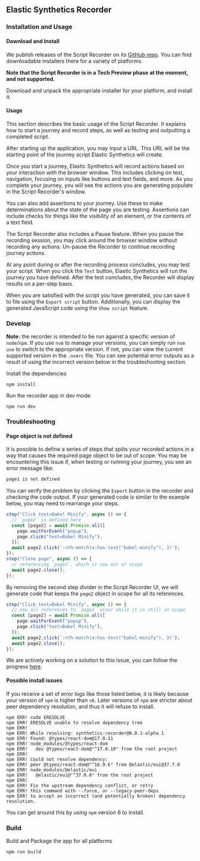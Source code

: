 ## Elastic Synthetics Recorder

### Installation and Usage

#### Download and Install

We publish releases of the Script Recorder on its [GitHub repo](https://github.com/elastic/synthetics-recorder/releases).
You can find downloadable installers there for a variety of platforms.

**Note that the Script Recorder is in a Tech Preview phase at the moment, and not supported.**

Download and unpack the appropriate installer for your platform, and install it.

#### Usage

This section describes the basic usage of the Script Recorder.
It explains how to start a journey and record steps, as well as testing and outputting a completed script.

After starting up the application, you may input a URL.
This URL will be the starting point of the journey script Elastic Synthetics will create.

Once you start a journey, Elastic Synthetics will record actions based on your interaction with the browser window.
This includes clicking on text, navigation, focusing on inputs like buttons and text fields, and more.
As you complete your journey, you will see the actions you are generating populate in the Script Recorder's window.

You can also add assertions to your journey.
Use these to make determinations about the state of the page you are testing.
Assertions can include checks for things like the visibility of an element, or the contents of a text field.

The Script Recorder also includes a Pause feature.
When you pause the recording session, you may click around the browser window without recording any actions.
Un-pause the Recorder to continue recording journey actions.

At any point during or after the recording process concludes, you may test your script.
When you click the `Test` button, Elastic Synthetics will run the journey you have defined.
After the test concludes, the Recorder will display results on a per-step basis.

When you are satisfied with the script you have generated, you can save it to file using the `Export script` button.
Additionally, you can display the generated JavaScript code using the `Show script` feature.

### Develop

**Note:** the recorder is intended to be run against a specific version of `node`/`npm`.
If you use `nvm` to manage your versions, you can simply run `nvm use` to switch to the
appropriate version. If not, you can view the current supported version in the `.nvmrc` file.
You can see potential error outputs as a result of using the incorrect version below in the troubleshooting section.

Install the dependencies

```
npm install
```

Run the recorder app in dev mode.

```
npm run dev
```

### Troubleshooting

#### Page object is not defined

It is possible to define a series of steps that splits your recorded actions in a way that causes the required
page object to be out of scope. You may be encountering this issue if, when testing or running your journey, you
see an error message like:

```javascript
page1 is not defined
```

You can verify the problem by clicking the `Export` button in the recorder and checking the code output. If your generated
code is similar to the example below, you may need to rearrange your steps.

```javascript
step("Click text=Babel Minify", async () => {
  // `page2` is defined here
  const [page2] = await Promise.all([
    page.waitForEvent("popup"),
    page.click("text=Babel Minify"),
  ]);
  await page2.click(':nth-match(a:has-text("babel-minify"), 3)');
});
step("Close page", async () => {
  // referencing `page2`, which is now out of scope
  await page2.close();
});
```

By removing the second step divider in the Script Recorder UI, we will generate code that keeps the `page2` object
in scope for all its references.

```javascript
step("Click text=Babel Minify", async () => {
  // now all references to `page2` occur while it is still in scope
  const [page2] = await Promise.all([
    page.waitForEvent("popup"),
    page.click("text=Babel Minify"),
  ]);
  await page2.click(':nth-match(a:has-text("babel-minify"), 3)');
  await page2.close();
});
```

We are actively working on a solution to this issue, you can follow the progress [here](https://github.com/elastic/synthetics-recorder/issues/195).

#### Possible install issues

If you receive a set of error logs like those listed below, it is likely because your
version of `npm` is higher than `v6`. Later versions of `npm` are stricter about peer
dependency resolution, and thus it will refuse to install.

```
npm ERR! code ERESOLVE
npm ERR! ERESOLVE unable to resolve dependency tree
npm ERR!
npm ERR! While resolving: synthetics-recorder@0.0.1-alpha.1
npm ERR! Found: @types/react-dom@17.0.11
npm ERR! node_modules/@types/react-dom
npm ERR!   dev @types/react-dom@"^17.0.10" from the root project
npm ERR!
npm ERR! Could not resolve dependency:
npm ERR! peer @types/react-dom@"^16.9.6" from @elastic/eui@37.7.0
npm ERR! node_modules/@elastic/eui
npm ERR!   @elastic/eui@"^37.0.0" from the root project
npm ERR!
npm ERR! Fix the upstream dependency conflict, or retry
npm ERR! this command with --force, or --legacy-peer-deps
npm ERR! to accept an incorrect (and potentially broken) dependency resolution.
```

You can get around this by using `npm` version 6 to install.

### Build

Build and Package the app for all platforms

```
npm run build
```
